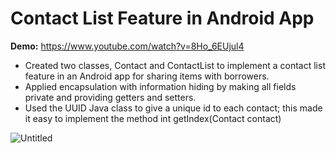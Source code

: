 # Contact List Feature in Android App
**Demo:** https://www.youtube.com/watch?v=8Ho_6EUjul4
- Created two classes, Contact and ContactList to implement a contact list feature in an Android app for sharing items with borrowers.
- Applied encapsulation with information hiding by making all fields private and providing getters and setters.
- Used the UUID Java class to give a unique id to each contact; this made it easy to implement the method int getIndex(Contact contact)

![Untitled](https://github.com/MariamFahmy/Android-App-Contact-List-Feature/assets/51763380/56396722-b805-4700-9337-8202bd7c0b11)
